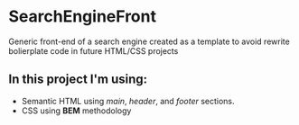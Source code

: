 # SearchEngineFront
Generic front-end of a search engine created as a template to avoid rewrite bolierplate code in future HTML/CSS projects

## In this project I'm using:
- Semantic HTML using *main*, *header*, and *footer* sections.
- CSS using  **BEM** methodology